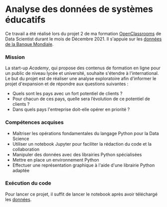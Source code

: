 # Analyse des données de systèmes éducatifs

Ce travail a été réalisé lors du projet 2 de ma formation [OpenClassrooms](https://openclassrooms.com/fr/) de Data Scientist durant le mois de Décembre 2021. Il s'appuie sur les [données de la Banque Mondiale](https://datacatalog.worldbank.org/search/dataset/0038480).

### Mission
La start-up *Academy*, qui propose des contenus de formation en ligne pour un public de niveau lycée et université, souhaite s'étendre à l'international. Le but du projet est de réaliser une analyse exploratoire afin d'informer le projet d'expansion et de répondre aux questions suivantes :
- Quels sont les pays avec un fort potentiel de clients ?
- Pour chacun de ces pays, quelle sera l’évolution de ce potentiel de clients ?
- Dans quels pays l'entreprise doit-elle opérer en priorité ?

### Compétences acquises
- Maîtriser les opérations fondamentales du langage Python pour la Data Science
- Utiliser un notebook Jupyter pour faciliter la rédaction du code et la collaboration
- Manipuler des données avec des librairies Python spécialisées
- Mettre en place un environnement Python
- Effectuer une représentation graphique à l'aide d'une librairie Python adaptée

### Exécution du code
Pour lancer ce projet, il suffit de lancer le notebook après avoir téléchargé les [données](https://datacatalog.worldbank.org/search/dataset/0038480).
